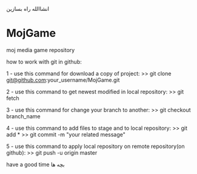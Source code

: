 انشاالله راه بسازین
# MojGame
moj media game repository


how to work with git in github:

1 - use this command for download a copy of project:
	>> git clone git@github.com:your_username/MojGame.git

2 - use this command to get newest modified in local repository:
	>> git fetch

3 - use this command for change your branch to another:
	>> git checkout branch_name

4 - use this command to add files to stage and to local repository:
	>> git add *
	>> git commit -m "your related message"

5 - use this command to apply local repository on remote repository(on github):
	>> git push -u origin master

have a good time بچه ها 
